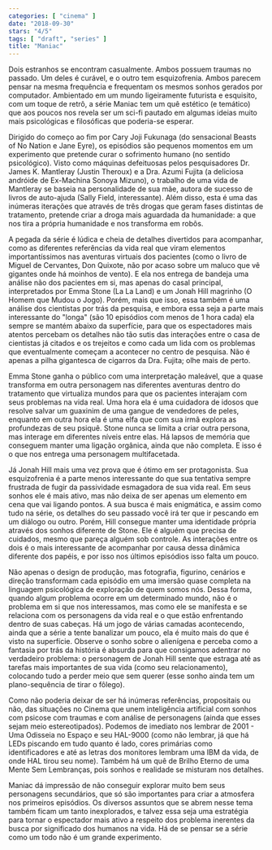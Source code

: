 ```yaml
---
categories: [ "cinema" ]
date: "2018-09-30"
stars: "4/5"
tags: [ "draft", "series" ]
title: "Maniac"
---
```

Dois estranhos se encontram casualmente. Ambos possuem traumas no passado. Um deles é curável, e o outro tem esquizofrenia. Ambos parecem pensar na mesma frequência e frequentam os mesmos sonhos gerados por computador. Ambientado em um mundo ligeiramente futurista e esquisito, com um toque de retrô, a série Maniac tem um quê estético (e temático) que aos poucos nos revela ser um sci-fi pautado em algumas ideias muito mais psicológicas e filosóficas que poderia-se esperar.

Dirigido do começo ao fim por Cary Joji Fukunaga (do sensacional Beasts of No Nation e Jane Eyre), os episódios são pequenos momentos em um experimento que pretende curar o sofrimento humano (no sentido psicológico). Visto como máquinas defeituosas pelos pesquisadores Dr. James K. Mantleray (Justin Theroux) e a Dra. Azumi Fujita (a deliciosa andróide de Ex-Machina Sonoya Mizuno), o trabalho de uma vida de Mantleray se baseia na personalidade de sua mãe, autora de sucesso de livros de auto-ajuda (Sally Field, interessante). Além disso, esta é uma das inúmeras iterações que através de três drogas que geram fases distintas de tratamento, pretende criar a droga mais aguardada da humanidade: a que nos tira a própria humanidade e nos transforma em robôs.

A pegada da série é lúdica e cheia de detalhes divertidos para acompanhar, como as diferentes referências da vida real que viram elementos importantíssimos nas aventuras virtuais dos pacientes (como o livro de Miguel de Cervantes, Don Quixote, não por acaso sobre um maluco que vê gigantes onde há moinhos de vento). E ela nos entrega de bandeja uma análise não dos pacientes em si, mas apenas do casal principal, interpretados por Emma Stone (La La Land) e um Jonah Hill magrinho (O Homem que Mudou o Jogo). Porém, mais que isso, essa também é uma análise dos cientistas por trás da pesquisa, e embora essa seja a parte mais interessante do "longa" (são 10 episódios com menos de 1 hora cada) ela sempre se mantém abaixo da superfície, para que os espectadores mais atentos percebam os detalhes não tão sutis das interações entre o casa de cientistas já citados e os trejeitos e como cada um lida com os problemas que eventualmente começam a acontecer no centro de pesquisa. Não é apenas a pilha gigantesca de cigarros da Dra. Fujita; olhe mais de perto.

Emma Stone ganha o público com uma interpretação maleável, que a quase transforma em outra personagem nas diferentes aventuras dentro do tratamento que virtualiza mundos para que os pacientes interajam com seus problemas na vida real. Uma hora ela é uma cuidadora de idosos que resolve salvar um guaxinim de uma gangue de vendedores de peles, enquanto em outra hora ela é uma elfa que com sua irmã explora as profundezas de seu psiquê. Stone nunca se limita a criar outra persona, mas interage em diferentes níveis entre elas. Há lapsos de memória que conseguem manter uma ligação orgânica, ainda que não completa. E isso é o que nos entrega uma personagem multifacetada.

Já Jonah Hill mais uma vez prova que é ótimo em ser protagonista. Sua esquizofrenia é a parte menos interessante do que sua tentativa sempre frustrada de fugir da passividade esmagadora de sua vida real. Em seus sonhos ele é mais ativo, mas não deixa de ser apenas um elemento em cena que vai ligando pontos. A sua busca é mais enigmática, e assim como tudo na série, os detalhes do seu passado você irá ter que ir pescando em um diálogo ou outro. Porém, Hill consegue manter uma identidade própria através dos sonhos diferente de Stone. Ele é alguém que precisa de cuidados, mesmo que pareça alguém sob controle. As interações entre os dois é o mais interessante de acompanhar por causa dessa dinâmica diferente dos papéis, e por isso nos últimos episódios isso falta um pouco.

Não apenas o design de produção, mas fotografia, figurino, cenários e direção transformam cada episódio em uma imersão quase completa na linguagem psicológica de exploração de quem somos nós. Dessa forma, quando algum problema ocorre em um determinado mundo, não é o problema em si que nos interessamos, mas como ele se manifesta e se relaciona com os personagens da vida real e o que estão enfrentando dentro de suas cabeças. Há um jogo de várias camadas acontecendo, ainda que a série a tente banalizar um pouco, ela é muito mais do que é visto na superfície. Observe o sonho sobre o alienígena e perceba como a fantasia por trás da história é absurda para que consigamos adentrar no verdadeiro problema: o personagem de Jonah Hill sente que estraga até as tarefas mais importantes de sua vida (como seu relacionamento), colocando tudo a perder meio que sem querer (esse sonho ainda tem um plano-sequência de tirar o fôlego).

Como não poderia deixar de ser há inúmeras referências, propositais ou não, das situações no Cinema que unem inteligência artificial com sonhos com psicose com traumas e com análise de personagens (ainda que esses sejam meio estereotipados). Podemos de imediato nos lembrar de 2001 - Uma Odisseia no Espaço e seu HAL-9000 (como não lembrar, já que há LEDs piscando em tudo quanto é lado, cores primárias como identificadores e até as letras dos monitores lembram uma IBM da vida, de onde HAL tirou seu nome). Também há um quê de Brilho Eterno de uma Mente Sem Lembranças, pois sonhos e realidade se misturam nos detalhes.

Maniac dá impressão de não conseguir explorar muito bem seus personagens secundários, que só são importantes para criar a atmosfera nos primeiros episódios. Os diversos assuntos que se abrem nesse tema também ficam um tanto inexplorados, e talvez essa seja uma estratégia para tornar o espectador mais ativo a respeito dos problema inerentes da busca por significado dos humanos na vida. Há de se pensar se a série como um todo não é um grande experimento.
